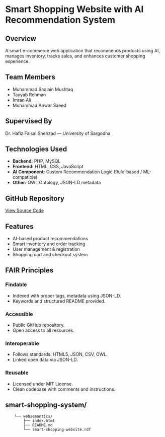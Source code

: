 # Smart Shopping Website with AI Recommendation System

##  Overview
A smart e-commerce web application that recommends products using AI, manages inventory, tracks sales, and enhances customer shopping experience.

##  Team Members
- Muhammad Saqlain Mushtaq
- Tayyab Rehman
- Imran Ali
- Muhammad Anwar Saeed

##  Supervised By
Dr. Hafiz Faisal Shehzad — University of Sargodha

##  Technologies Used
- **Backend:** PHP, MySQL
- **Frontend:** HTML, CSS, JavaScript
- **AI Component:** Custom Recommendation Logic (Rule-based / ML-compatible)
- **Other:** OWL Ontology, JSON-LD metadata

##  GitHub Repository
[View Source Code](https://github.com/Imran1278/Smart-Shopping-System/tree/main/websemantics)

##  Features
- AI-based product recommendations
- Smart inventory and order tracking
- User management & registration
- Shopping cart and checkout system

##  FAIR Principles

###  Findable
- Indexed with proper tags, metadata using JSON-LD.
- Keywords and structured README provided.

###  Accessible
- Public GitHub repository.
- Open access to all resources.

###  Interoperable
- Follows standards: HTML5, JSON, CSV, OWL.
- Linked open data via JSON-LD.

###  Reusable
- Licensed under MIT License.
- Clean codebase with comments and instructions.

## smart-shopping-system/
        └── websemantics/
            ├── index.html
            ├── README.md
            └── smart-shopping-website.rdf
